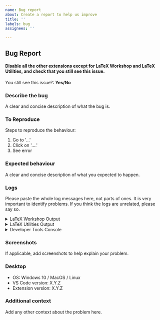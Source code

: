 ```yaml
---
name: Bug report
about: Create a report to help us improve
title: ''
labels: bug
assignees: ''

---
```


<!--
Following contents are required for a successful issue. Not providing necessary information, specifically log messages, may render the issue closed. It's hard to help when we don't really know what we're dealing with
-->

## Bug Report

#### Disable all the other extensions except for LaTeX Workshop and LaTeX Utilities, and check that you still see this issue.

You still see this issue?: **Yes/No**

### Describe the bug

A clear and concise description of what the bug is.

### To Reproduce

Steps to reproduce the behaviour:

1. Go to '...'
2. Click on '....'
3. See error

### Expected behaviour

A clear and concise description of what you expected to happen.

### Logs

Please paste the whole log messages here, not parts of ones. It is very important to identify problems. If you think the logs are unrelated, please say so.

<details>
<summary>LaTeX Workshop Output</summary>
<!-- To access the log, click the 'problems' icons on the statusbar, select 'OUTPUT', then select 'LaTeX Workshop' from the dropdown menu on the right. -->

```
logs here
```

</details>

<details>
<summary>LaTeX Utilities Output</summary>
<!-- To access the log, click the 'problems' icons on the statusbar, select 'OUTPUT', then select 'LaTeX Utilities' from the dropdown menu on the right. -->

```
logs here
```

</details>

<details>
<summary>Developer Tools Console</summary>
<!-- To access the log, click 'help' -> 'Toggle Developer Tools. Paste anything suspicious. -->

```
logs here
```

</details>

### Screenshots

If applicable, add screenshots to help explain your problem.

### Desktop

-   OS: Windows 10 / MacOS / Linux
-   VS Code version: X.Y.Z
-   Extension version: X.Y.Z

### Additional context

Add any other context about the problem here.
